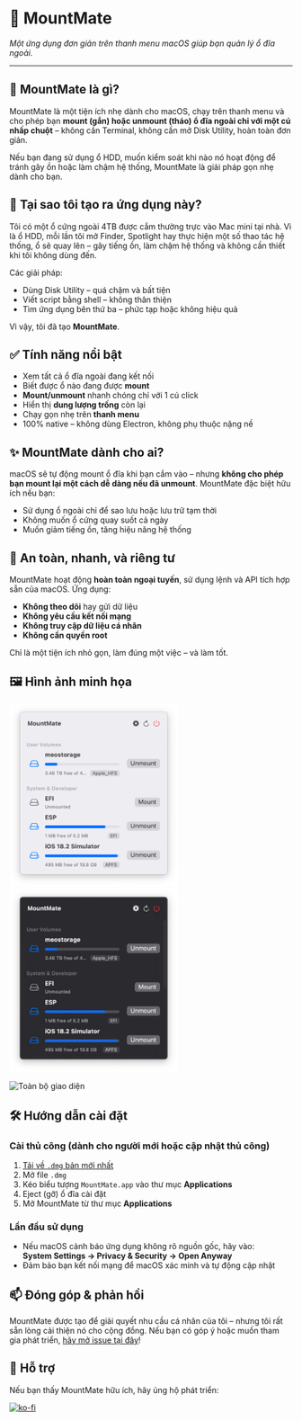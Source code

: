 # 🚀 MountMate

_Một ứng dụng đơn giản trên thanh menu macOS giúp bạn quản lý ổ đĩa ngoài._

---

## 🧩 MountMate là gì?

MountMate là một tiện ích nhẹ dành cho macOS, chạy trên thanh menu và cho phép bạn **mount (gắn) hoặc unmount (tháo) ổ đĩa ngoài chỉ với một cú nhấp chuột** – không cần Terminal, không cần mở Disk Utility, hoàn toàn đơn giản.

Nếu bạn đang sử dụng ổ HDD, muốn kiểm soát khi nào nó hoạt động để tránh gây ồn hoặc làm chậm hệ thống, MountMate là giải pháp gọn nhẹ dành cho bạn.

## 🧠 Tại sao tôi tạo ra ứng dụng này?

Tôi có một ổ cứng ngoài 4TB được cắm thường trực vào Mac mini tại nhà. Vì là ổ HDD, mỗi lần tôi mở Finder, Spotlight hay thực hiện một số thao tác hệ thống, ổ sẽ quay lên – gây tiếng ồn, làm chậm hệ thống và không cần thiết khi tôi không dùng đến.

Các giải pháp:

- Dùng Disk Utility – quá chậm và bất tiện
- Viết script bằng shell – không thân thiện
- Tìm ứng dụng bên thứ ba – phức tạp hoặc không hiệu quả

Vì vậy, tôi đã tạo **MountMate**.

## ✅ Tính năng nổi bật

- Xem tất cả ổ đĩa ngoài đang kết nối
- Biết được ổ nào đang được **mount**
- **Mount/unmount** nhanh chóng chỉ với 1 cú click
- Hiển thị **dung lượng trống** còn lại
- Chạy gọn nhẹ trên **thanh menu**
- 100% native – không dùng Electron, không phụ thuộc nặng nề

## ✨ MountMate dành cho ai?

macOS sẽ tự động mount ổ đĩa khi bạn cắm vào – nhưng **không cho phép bạn mount lại một cách dễ dàng nếu đã unmount**. MountMate đặc biệt hữu ích nếu bạn:

- Sử dụng ổ ngoài chỉ để sao lưu hoặc lưu trữ tạm thời
- Không muốn ổ cứng quay suốt cả ngày
- Muốn giảm tiếng ồn, tăng hiệu năng hệ thống

## 🔐 An toàn, nhanh, và riêng tư

MountMate hoạt động **hoàn toàn ngoại tuyến**, sử dụng lệnh và API tích hợp sẵn của macOS. Ứng dụng:

- **Không theo dõi** hay gửi dữ liệu
- **Không yêu cầu kết nối mạng**
- **Không truy cập dữ liệu cá nhân**
- **Không cần quyền root**

Chỉ là một tiện ích nhỏ gọn, làm đúng một việc – và làm tốt.

## 🖼️ Hình ảnh minh họa

<img src="https://raw.githubusercontent.com/homielab/mountmate/main/docs/screenshots/light.png" width="300" /><img src="https://raw.githubusercontent.com/homielab/mountmate/main/docs/screenshots/dark.png" width="300" />

![Toàn bộ giao diện](https://raw.githubusercontent.com/homielab/mountmate/main/docs/screenshots/light-full.png)

## 🛠️ Hướng dẫn cài đặt

### Cài thủ công (dành cho người mới hoặc cập nhật thủ công)

1. [Tải về `.dmg` bản mới nhất](https://github.com/homielab/mountmate/releases)
2. Mở file `.dmg`
3. Kéo biểu tượng `MountMate.app` vào thư mục **Applications**
4. Eject (gỡ) ổ đĩa cài đặt
5. Mở MountMate từ thư mục **Applications**

### Lần đầu sử dụng

- Nếu macOS cảnh báo ứng dụng không rõ nguồn gốc, hãy vào:  
  **System Settings → Privacy & Security → Open Anyway**
- Đảm bảo bạn kết nối mạng để macOS xác minh và tự động cập nhật

## 📫 Đóng góp & phản hồi

MountMate được tạo để giải quyết nhu cầu cá nhân của tôi – nhưng tôi rất sẵn lòng cải thiện nó cho cộng đồng.
Nếu bạn có góp ý hoặc muốn tham gia phát triển, [hãy mở issue tại đây](https://github.com/homielab/mountmate/issues)!

## 🤝 Hỗ trợ

Nếu bạn thấy MountMate hữu ích, hãy ủng hộ phát triển:

[![ko-fi](https://ko-fi.com/img/githubbutton_sm.svg)](https://ko-fi.com/homielab)
